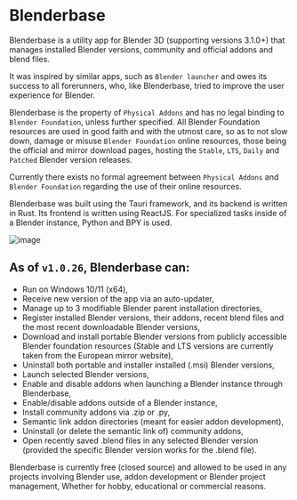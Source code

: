 # Blenderbase

Blenderbase is a utility app for Blender 3D (supporting versions 3.1.0+) that manages installed Blender versions, community and official addons and blend files.

It was inspired by similar apps, such as `Blender launcher` and owes its success to all forerunners, who, like Blenderbase, tried to improve the user experience for Blender.

Blenderbase is the property of `Physical Addons` and has no legal binding to `Blender Foundation`, unless further specified. All Blender Foundation resources are used in good faith and with the utmost care, so as to not slow down, damage or misuse `Blender Foundation` online resources, those being the official and mirror download pages, hosting the `Stable`, `LTS`, `Daily` and `Patched` Blender version releases. 

Currently there exists no formal agreement between `Physical Addons` and `Blender Foundation` regarding the use of their online resources.

Blenderbase was built using the Tauri framework, and its backend is written in Rust. Its frontend is written using ReactJS. For specialized tasks inside of a Blender instance, Python and BPY is used.

![image](https://github.com/PhysicalAddons/blenderbase-public/assets/60788469/c8ddb72a-3b2b-4260-aef7-3644fa3821d1)

## As of `v1.0.26`, Blenderbase can:
- Run on Windows 10/11 (x64),
- Receive new version of the app via an auto-updater,
- Manage up to 3 modifiable Blender parent installation directories,
- Register installed Blender versions, their addons, recent blend files and the most recent downloadable Blender versions,
- Download and install portable Blender versions from publicly accessible Blender foundation resources (Stable and LTS versions are currently taken from the European mirror website),
- Uninstall both portable and installer installed (.msi) Blender versions,
- Launch selected Blender versions,
- Enable and disable addons when launching a Blender instance through Blenderbase,
- Enable/disable addons outside of a Blender instance,
- Install community addons via .zip or .py,
- Semantic link addon directories (meant for easier addon development),
- Uninstall (or delete the semantic link of) community addons,
- Open recently saved .blend files in any selected Blender version (provided the specific Blender version works for the .blend file).

Blenderbase is currently free (closed source) and allowed to be used in any projects involving Blender use, addon development or Blender project management, Whether for hobby, educational or commercial reasons.
